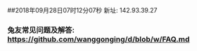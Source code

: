 ##2018年09月28日07时12分07秒 新址: 142.93.39.27
### 兔友常见问题及解答: https://github.com/wanggonging/d/blob/w/FAQ.md
